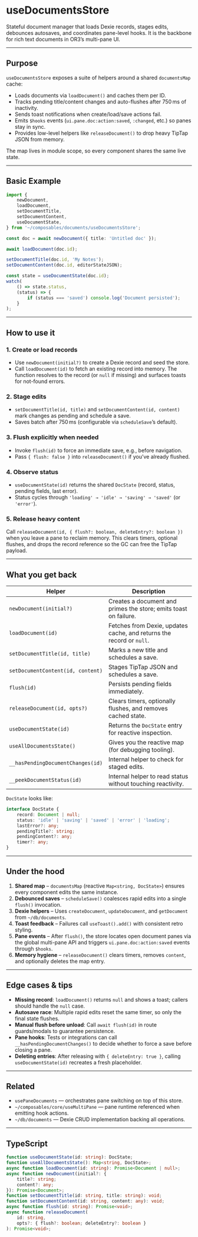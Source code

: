 # useDocumentsStore

Stateful document manager that loads Dexie records, stages edits, debounces autosaves, and coordinates pane-level hooks. It is the backbone for rich text documents in OR3’s multi-pane UI.

---

## Purpose

`useDocumentsStore` exposes a suite of helpers around a shared `documentsMap` cache:

-   Loads documents via `loadDocument()` and caches them per ID.
-   Tracks pending title/content changes and auto-flushes after 750 ms of inactivity.
-   Sends toast notifications when create/load/save actions fail.
-   Emits `$hooks` events (`ui.pane.doc:action:saved`, `:changed`, etc.) so panes stay in sync.
-   Provides low-level helpers like `releaseDocument()` to drop heavy TipTap JSON from memory.

The map lives in module scope, so every component shares the same live state.

---

## Basic Example

```ts
import {
    newDocument,
    loadDocument,
    setDocumentTitle,
    setDocumentContent,
    useDocumentState,
} from '~/composables/documents/useDocumentsStore';

const doc = await newDocument({ title: 'Untitled doc' });

await loadDocument(doc.id);

setDocumentTitle(doc.id, 'My Notes');
setDocumentContent(doc.id, editorStateJSON);

const state = useDocumentState(doc.id);
watch(
    () => state.status,
    (status) => {
        if (status === 'saved') console.log('Document persisted');
    }
);
```

---

## How to use it

### 1. Create or load records

-   Use `newDocument(initial?)` to create a Dexie record and seed the store.
-   Call `loadDocument(id)` to fetch an existing record into memory. The function resolves to the record (or `null` if missing) and surfaces toasts for not-found errors.

### 2. Stage edits

-   `setDocumentTitle(id, title)` and `setDocumentContent(id, content)` mark changes as pending and schedule a save.
-   Saves batch after 750 ms (configurable via `scheduleSave`’s default).

### 3. Flush explicitly when needed

-   Invoke `flush(id)` to force an immediate save, e.g., before navigation.
-   Pass `{ flush: false }` into `releaseDocument()` if you’ve already flushed.

### 4. Observe status

-   `useDocumentState(id)` returns the shared `DocState` (record, status, pending fields, last error).
-   Status cycles through `'loading' → 'idle' → 'saving' → 'saved'` (or `'error'`).

### 5. Release heavy content

Call `releaseDocument(id, { flush?: boolean, deleteEntry?: boolean })` when you leave a pane to reclaim memory. This clears timers, optional flushes, and drops the record reference so the GC can free the TipTap payload.

---

## What you get back

| Helper                            | Description                                                          |
| --------------------------------- | -------------------------------------------------------------------- |
| `newDocument(initial?)`           | Creates a document and primes the store; emits toast on failure.     |
| `loadDocument(id)`                | Fetches from Dexie, updates cache, and returns the record or `null`. |
| `setDocumentTitle(id, title)`     | Marks a new title and schedules a save.                              |
| `setDocumentContent(id, content)` | Stages TipTap JSON and schedules a save.                             |
| `flush(id)`                       | Persists pending fields immediately.                                 |
| `releaseDocument(id, opts?)`      | Clears timers, optionally flushes, and removes cached state.         |
| `useDocumentState(id)`            | Returns the `DocState` entry for reactive inspection.                |
| `useAllDocumentsState()`          | Gives you the reactive map (for debugging tooling).                  |
| `__hasPendingDocumentChanges(id)` | Internal helper to check for staged edits.                           |
| `__peekDocumentStatus(id)`        | Internal helper to read status without touching reactivity.          |

`DocState` looks like:

```ts
interface DocState {
    record: Document | null;
    status: 'idle' | 'saving' | 'saved' | 'error' | 'loading';
    lastError?: any;
    pendingTitle?: string;
    pendingContent?: any;
    timer?: any;
}
```

---

## Under the hood

1. **Shared map** – `documentsMap` (reactive `Map<string, DocState>`) ensures every component edits the same instance.
2. **Debounced saves** – `scheduleSave()` coalesces rapid edits into a single `flush()` invocation.
3. **Dexie helpers** – Uses `createDocument`, `updateDocument`, and `getDocument` from `~/db/documents`.
4. **Toast feedback** – Failures call `useToast().add()` with consistent retro styling.
5. **Pane events** – After `flush()`, the store locates open document panes via the global multi-pane API and triggers `ui.pane.doc:action:saved` events through `$hooks`.
6. **Memory hygiene** – `releaseDocument()` clears timers, removes `content`, and optionally deletes the map entry.

---

## Edge cases & tips

-   **Missing record**: `loadDocument()` returns `null` and shows a toast; callers should handle the `null` case.
-   **Autosave race**: Multiple rapid edits reset the same timer, so only the final state flushes.
-   **Manual flush before unload**: Call `await flush(id)` in route guards/modals to guarantee persistence.
-   **Pane hooks**: Tests or integrations can call `__hasPendingDocumentChanges()` to decide whether to force a save before closing a pane.
-   **Deleting entries**: After releasing with `{ deleteEntry: true }`, calling `useDocumentState(id)` recreates a fresh placeholder.

---

## Related

-   `usePaneDocuments` — orchestrates pane switching on top of this store.
-   `~/composables/core/useMultiPane` — pane runtime referenced when emitting hook actions.
-   `~/db/documents` — Dexie CRUD implementation backing all operations.

---

## TypeScript

```ts
function useDocumentState(id: string): DocState;
function useAllDocumentsState(): Map<string, DocState>;
async function loadDocument(id: string): Promise<Document | null>;
async function newDocument(initial?: {
    title?: string;
    content?: any;
}): Promise<Document>;
function setDocumentTitle(id: string, title: string): void;
function setDocumentContent(id: string, content: any): void;
async function flush(id: string): Promise<void>;
async function releaseDocument(
    id: string,
    opts?: { flush?: boolean; deleteEntry?: boolean }
): Promise<void>;
```
